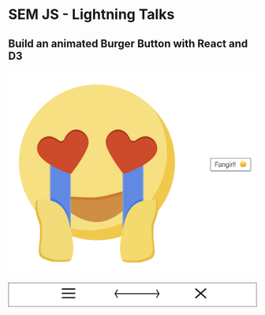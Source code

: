 # SEM JS - Lightning Talks
## Build an animated Burger Button with React and D3

![Fangirl D3 and React Page Example](https://raw.githubusercontent.com/larryschirmer/SEMJS-lightningtalks-D3React/master/Fangirl.png)

![Burger Button D3 and React Page Example](https://raw.githubusercontent.com/larryschirmer/SEMJS-lightningtalks-D3React/master/Bugger%20Button%20Transition.png)
